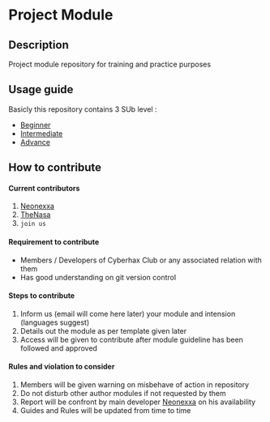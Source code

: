 # Project Module

## Description 
Project module repository for training and practice purposes

## Usage guide

Basicly this repository contains 3 SUb level : 
- [Beginner](https://github.com/cyberhax/ProjectModule/tree/master/Beginner)
- [Intermediate](https://github.com/cyberhax/ProjectModule/tree/master/Intermediate)
- [Advance](https://github.com/cyberhax/ProjectModule/tree/master/Advance)

## How to contribute

#### Current contributors
1. [Neonexxa](https://github.com/neonexxa)
2. [TheNasa](https://github.com/TheNasa)
3. ```join us```

#### Requirement to contribute
- Members / Developers of Cyberhax Club or any associated relation with them
- Has good understanding on git version control

#### Steps to contribute
1. Inform us (email will come here later) your module and intension (languages suggest)
2. Details out the module as per template given later
3. Access will be given to contribute after module guideline has been followed and approved

#### Rules and violation to consider
1. Members will be given warning on misbehave of action in repository 
2. Do not disturb other author modules if not requested by them
3. Report will be confront by main developer [Neonexxa](https://github.com/neonexxa) on his availability 
4. Guides and Rules will be updated from time to time